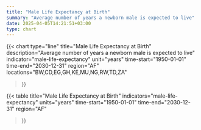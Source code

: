 ```yaml
---
title: "Male Life Expectancy at Birth"
summary: "Average number of years a newborn male is expected to live"
date: 2025-04-05T14:21:51+03:00
type: chart
---
```


{{< chart
    type="line"
    title="Male Life Expectancy at Birth"
    description="Average number of years a newborn male is expected to live"
    indicator="male-life-expectancy"
    unit="years"
    time-start="1950-01-01"
    time-end="2030-12-31"
    region="AF"
    locations="BW,CD,EG,GH,KE,MU,NG,RW,TD,ZA"
>}}

{{< table
    title="Male Life Expectancy at Birth"
    indicators="male-life-expectancy"
    units="years"
    time-start="1950-01-01"
    time-end="2030-12-31"
    region="AF"
>}}
